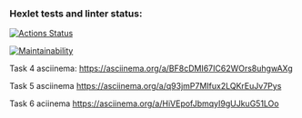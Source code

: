 ### Hexlet tests and linter status:
[![Actions Status](https://github.com/luka0204/frontend-project-44/actions/workflows/hexlet-check.yml/badge.svg)](https://github.com/luka0204/frontend-project-44/actions)

[![Maintainability](https://api.codeclimate.com/v1/badges/e9c5015d94bd1d2998f2/maintainability)](https://codeclimate.com/github/luka0204/frontend-project-44/maintainability)

Task 4 asciinema: https://asciinema.org/a/BF8cDMI67IC62WOrs8uhgwAXg

Task 5 asciinema https://asciinema.org/a/q93jmP7MIfux2LQKrEuJv7Pys

Task 6 aciinema https://asciinema.org/a/HiVEpofJbmqyI9gUJkuG51LOo